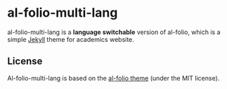 # al-folio-multi-lang

al-folio-multi-lang is a **language switchable** version of al-folio, which is a simple [Jekyll](https://jekyllrb.com/) theme for academics website.

## License
Al-folio-multi-lang is based on the [al-folio theme](https://github.com/alshedivat/al-folio) (under the MIT license).
